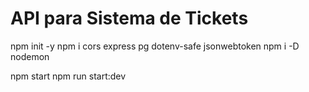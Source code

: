 # API para Sistema de Tickets
npm init -y
npm i cors express pg dotenv-safe jsonwebtoken
npm i -D nodemon

npm start
npm run start:dev
